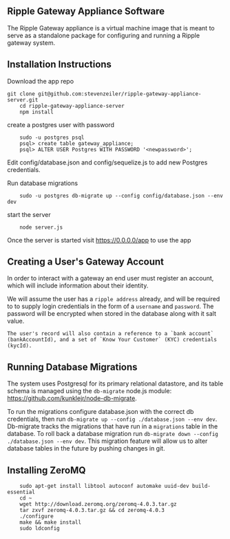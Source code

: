 ## Ripple Gateway Appliance Software

The Ripple Gateway appliance is a virtual machine image that
is meant to serve as a standalone package for configuring
and running a Ripple gateway system.

## Installation Instructions

Download the app repo

    git clone git@github.com:stevenzeiler/ripple-gateway-appliance-server.git
		cd ripple-gateway-appliance-server
		npm install

create a postgres user with password

		sudo -u postgres psql
		psql> create table gateway_appliance;
		psql> ALTER USER Postgres WITH PASSWORD '<newpassword>';

Edit config/database.json and config/sequelize.js to add new Postgres credentials.

Run database migrations

		sudo -u postgres db-migrate up --config config/database.json --env dev

start the server
	
		node server.js

Once the server is started visit https://0.0.0.0/app to use the app

## Creating a User's Gateway Account

In order to interact with a gateway an end user must register
an account, which will include information about their identity.

We will assume the user has a `ripple address` already, and will
be required to to supply login credentials in the form of a `username`
and `password`. The password will be encrypted when stored in the
database along with it salt value.

	The user's record will also contain a reference to a `bank account` (bankAccountId), and a set of `Know Your Customer` (KYC) credentials (kycId).

## Running Database Migrations

The system uses Postgresql for its primary relational datastore, and its 
table schema is managed using the `db-migrate` node.js module: https://github.com/kunklejr/node-db-migrate.

To run the migrations configure database.json with the correct db credentials,
then run `db-migrate up --config ./database.json --env dev`. Db-migrate tracks the migrations that have run in a `migrations` table in the database. To roll back a database migration run `db-migrate down --config ./database.json --env dev`. This migration feature will allow us to alter database tables in the future by pushing changes in git.

## Installing ZeroMQ

		sudo apt-get install libtool autoconf automake uuid-dev build-essential
		cd ~
		wget http://download.zeromq.org/zeromq-4.0.3.tar.gz
		tar zxvf zeromq-4.0.3.tar.gz && cd zeromq-4.0.3
		./configure
		make && make install
		sudo ldconfig
